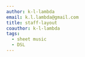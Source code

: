 ```yaml
---
author: k-l-lambda
email: k.l.lambda@gmail.com
title: staff-layout
coauthor: k-l-lambda
tags:
  - sheet music
  - DSL
---
```



<div class="vue-component staff-layout-viewer" data-init-code="a,b,c" data-read-only="1"></div>

<div class="vue-component staff-layout-viewer" data-init-code="a-b.c,d" data-read-only="1"></div>

<div class="vue-component staff-layout-viewer" data-init-code="a b c" data-read-only="1"></div>

<div class="vue-component staff-layout-viewer" data-init-code=" , , " data-read-only="1"></div>

<div class="vue-component staff-layout-viewer" data-init-code=" " data-read-only="1"></div>

<div class="vue-component staff-layout-viewer" data-init-code="{RH-LH}" data-read-only="1"></div>

<div class="vue-component staff-layout-viewer" data-init-code="<[-].> {-} <>" data-read-only="1"></div>

<div class="vue-component staff-layout-viewer" data-init-code=" ,{ - }" data-init-name-dict="{1: 'Voice', '2-3': 'Piano'}" data-read-only="1"></div>

<div class="vue-component staff-layout-viewer" data-init-code="{-}{-}" data-init-name-dict="{'1-2': 'Piano I', '3-4': 'Piano II'}"></div>



<script src="/vue/chunk-vendors.js"></script>
<script src="/vue/staff-layout-viewer.js"></script>
